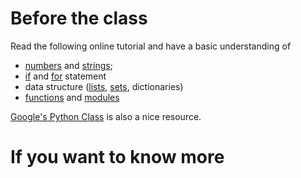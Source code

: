 # Before the class

Read the following online tutorial and have a basic understanding of

* [numbers](https://docs.python.org/2/tutorial/introduction.html#numbersnumbers) and [strings](https://docs.python.org/2/tutorial/introduction.html#strings);
* [if](https://docs.python.org/2/tutorial/controlflow.html#if-statements) and [for](https://docs.python.org/2/tutorial/controlflow.html#for-statements) statement
* data structure ([lists](https://docs.python.org/2/tutorial/introduction.html#lists), [sets](), dictionaries)
* [functions](https://docs.python.org/2/tutorial/controlflow.html#defining-functions) and [modules](https://docs.python.org/2/tutorial/modules.html)

[Google's Python Class](https://developers.google.com/edu/python/?hl=en) is also a nice resource.

# If you want to know more
